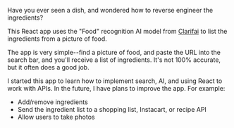 Have you ever seen a dish, and wondered how to reverse engineer the ingredients?

This React app uses the "Food" recognition AI model from [Clarifai](https://www.clarifai.com/models/food-image-recognition-model-bd367be194cf45149e75f01d59f77ba7) to list the ingredients from a picture of food.

The app is very simple--find a picture of food, and paste the URL into the search bar, and you'll receive a list of ingredients. It's not 100% accurate, but it often does a good job.

I started this app to learn how to implement search, AI, and using React to work with APIs. In the future, I have plans to improve the app. For example:

- Add/remove ingredients
- Send the ingredient list to a shopping list, Instacart, or recipe API
- Allow users to take photos
